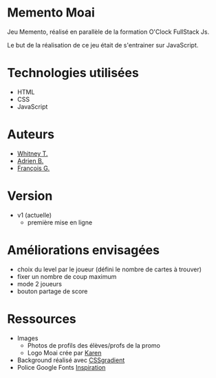 # Memento Moai

Jeu Memento, réalisé en parallèle de la formation O'Clock FullStack Js.

Le but de la réalisation de ce jeu était de s'entrainer sur JavaScript.

# Technologies utilisées

- HTML
- CSS
- JavaScript

# Auteurs

- [Whitney T.](https://github.com/WhitneyToniolo)
- [Adrien B.](https://github.com/AdrienBlanc77)
- [François G.](https://github.com/frapuks)

# Version

- v1 (actuelle)
  - première mise en ligne

# Améliorations envisagées

- choix du level par le joueur (défini le nombre de cartes à trouver)
- fixer un nombre de coup maximum
- mode 2 joueurs
- bouton partage de score

# Ressources

- Images
  - Photos de profils des élèves/profs de la promo
  - Logo Moai crée par [Karen](https://github.com/karenbartaud)
- Background réalisé avec [CSSgradient](https://cssgradient.io/)
- Police Google Fonts [Inspiration](https://fonts.google.com/specimen/Inspiration?query=inspiration)